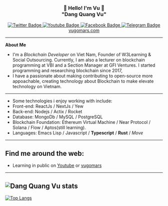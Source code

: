 <h3 align="center">👋   Hello! I'm Vu   👋 <br/> "Dang Quang Vu" </h3>

<div id="badges" align="center">
  <a href="https://twitter.com/vugomars">
    <img src="https://img.shields.io/badge/Twitter-blue?style=for-the-badge&logo=twitter&logoColor=white" alt="Twitter Badge"/>
  </a>
  <a href="https://youtube.com/@blockofvu">
    <img src="https://img.shields.io/badge/YouTube-red?style=for-the-badge&logo=youtube&logoColor=white" alt="Youtube Badge"/>
  </a>
  <a href="https://facebook.com/dangquangvu94">
    <img src="https://img.shields.io/badge/Facebook-black?style=for-the-badge&logo=facebook&logoColor=white" alt="Facebook Badge"/>
  </a>
  <a href="https://t.me/dangquangvu">
    <img src="https://img.shields.io/badge/Telegram-blue?style=for-the-badge&logo=telegram&logoColor=white" alt="Telegram Badge"/>
  </a>
  <br/>
  <a href="https://vugomars.com/">
    vugomars.com
  </a>
</div>

---
**About Me**
- I'm a *Blockchain Developer* on Viet Nam, Founder of W3Learning & Social Outsourcing. Currently, I am also a lecturer on blockchain programming at VBI and a Section Manager at GFI Ventures. I started programming and researching blockchain since 2017,
- I have a passionate about making contributing to open-source more appoachable, creating technology about Blockchain to make elevate technology on Vietnam.
---
- Some technologies i enjoy working with include:
 - Front-end: ReactJs / NextJs / Yew
 - Back-end: Nodejs / Actix / Rocket
 - Database: MongoDb / MySQL / PostgreSQL
 - Blockchain Foundation: Ethereum Virtual Machine / Near Protocol / Solana / Flow / Aptos(still learning).
 - Languages: Emacs Lisp / Javascript / **Typescript** / **Rust** / *Move*
---
Find me around the web:
-----------------------
- Learning in public on <a href="https://youtube.com/@blockofvu">Youtube</a> or <a href="https://vugomars.com/">vugomars</a>
-----------------------

![Dang Quang Vu stats](https://github-readme-stats.vercel.app/api?username=vugomars&show_icons=true&bg_color=00000000)
---
[![Top Langs](https://github-readme-stats.vercel.app/api/top-langs/?username=vugomars&layout=compact)](https://github.com/anuraghazra/github-readme-stats)
